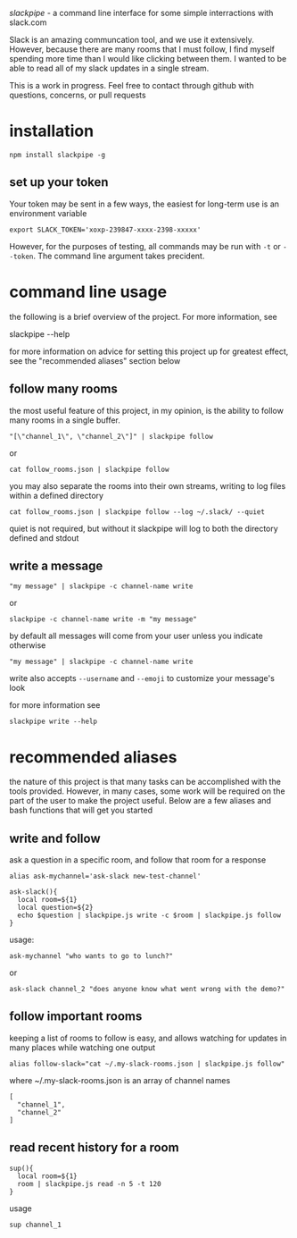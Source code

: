 *slackpipe* - a command line interface for some simple interractions with slack.com 

Slack is an amazing communcation tool, and we use it extensively. However, because there are many rooms
that I must follow, I find myself spending more time than I would like clicking between them. I wanted
to be able to read all of my slack updates in a single stream. 

This is a work in progress. Feel free to contact through github with questions, concerns, or pull requests

installation
============
  
    npm install slackpipe -g

set up your token
------------------

Your token may be sent in a few ways, the easiest for long-term use is an environment variable

    export SLACK_TOKEN='xoxp-239847-xxxx-2398-xxxxx'

However, for the purposes of testing, all commands may be run with `-t` or `--token`. The command
line argument takes precident.

command line usage
=================

the following is a brief overview of the project. For more information, see

  slackpipe --help

for more information on advice for setting this project up for greatest effect, see the "recommended aliases" section below

follow many rooms
-----------------

the most useful feature of this project, in my opinion, is the ability to follow many rooms in a single buffer. 

    "[\"channel_1\", \"channel_2\"]" | slackpipe follow

or

    cat follow_rooms.json | slackpipe follow

you may also separate the rooms into their own streams, writing to log files within a defined directory

    cat follow_rooms.json | slackpipe follow --log ~/.slack/ --quiet

quiet is not required, but without it slackpipe will log to both the directory defined and stdout

write a message
---------------

    "my message" | slackpipe -c channel-name write

or

    slackpipe -c channel-name write -m "my message"

by default all messages will come from your user unless you indicate otherwise

    "my message" | slackpipe -c channel-name write

write also accepts `--username` and `--emoji` to customize your message's look

for more information see 

    slackpipe write --help

recommended aliases
====================

the nature of this project is that many tasks can be accomplished with the tools provided.
However, in many cases, some work will be required on the part of the user to make the 
project useful. Below are a few aliases and bash functions that will get you started

write and follow
-----------------

ask a question in a specific room, and follow that room for a response

    alias ask-mychannel='ask-slack new-test-channel'

    ask-slack(){
      local room=${1}
      local question=${2}
      echo $question | slackpipe.js write -c $room | slackpipe.js follow
    }

usage:

    ask-mychannel "who wants to go to lunch?"

or

    ask-slack channel_2 "does anyone know what went wrong with the demo?"


follow important rooms
----------------------

keeping a list of rooms to follow is easy, and allows watching for updates
in many places while watching one output

    alias follow-slack="cat ~/.my-slack-rooms.json | slackpipe.js follow"

where ~/.my-slack-rooms.json is an array of channel names

    [
      "channel_1",
      "channel_2"
    ] 


read recent history for a room
------------------------------

    sup(){
      local room=${1}
      room | slackpipe.js read -n 5 -t 120
    }

usage

    sup channel_1

